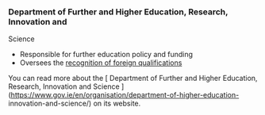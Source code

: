 ###  Department of Further and Higher Education, Research, Innovation and
Science

  * Responsible for further education policy and funding 
  * Oversees the [ recognition of foreign qualifications ](/en/returning-to-ireland/education-and-schooling/getting-your-foreign-qualification-recognised-in-ireland/)

You can read more about the [ Department of Further and Higher Education,
Research, Innovation and Science
](https://www.gov.ie/en/organisation/department-of-higher-education-
innovation-and-science/) on its website.
